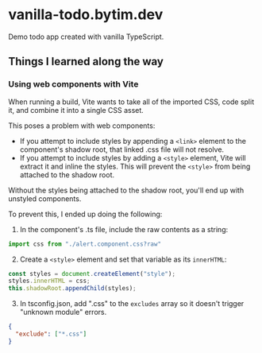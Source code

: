 # vanilla-todo.bytim.dev

Demo todo app created with vanilla TypeScript.

## Things I learned along the way

### Using web components with Vite

When running a build, Vite wants to take all of the imported CSS, code split it, and combine it into a single CSS 
asset.

This poses a problem with web components:

- If you attempt to include styles by appending a `<link>` element to the component's shadow root, that linked .css 
file will not resolve.
- If you attempt to include styles by adding a `<style>` element, Vite will extract it and inline the styles. This 
will prevent the `<style>` from being attached to the shadow root.

Without the styles being attached to the shadow root, you'll end up with unstyled components.

To prevent this, I ended up doing the following:

1. In the component's .ts file, include the raw contents as a string:

```ts
import css from "./alert.component.css?raw"
```

2. Create a `<style>` element and set that variable as its `innerHTML`:

```ts
const styles = document.createElement("style");
styles.innerHTML = css;
this.shadowRoot.appendChild(styles);
```

3. In tsconfig.json, add ".css" to the `excludes` array so it doesn't trigger "unknown module" errors.

```json
{
  "exclude": ["*.css"]
}
```
